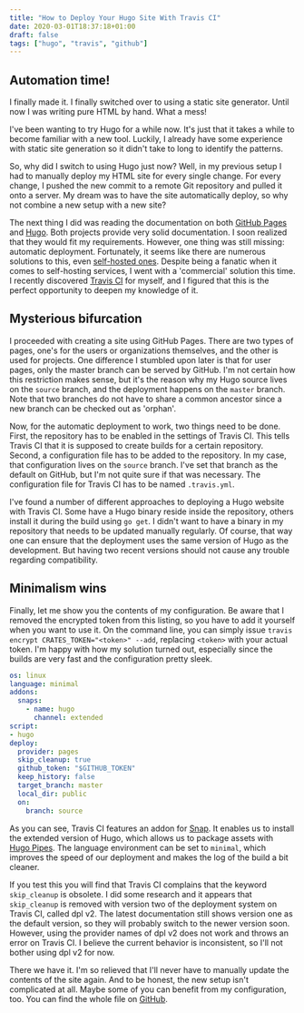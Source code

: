 ```yaml
---
title: "How to Deploy Your Hugo Site With Travis CI"
date: 2020-03-01T18:37:18+01:00
draft: false
tags: ["hugo", "travis", "github"]
---
```


## Automation time!

I finally made it.
I finally switched over to using a static site generator.
Until now I was writing pure HTML by hand.
What a mess!

I've been wanting to try Hugo for a while now.
It's just that it takes a while to become familiar with a new tool.
Luckily, I already have some experience with static site generation so it didn't take to long to identify the patterns.

So, why did I switch to using Hugo just now?
Well, in my previous setup I had to manually deploy my HTML site for every single change.
For every change, I pushed the new commit to a remote Git repository and pulled it onto a server.
My dream was to have the site automatically deploy, so why not combine a new setup with a new site?

The next thing I did was reading the documentation on both [GitHub Pages](https://pages.github.com/) and [Hugo](https://gohugo.io/).
Both projects provide very solid documentation.
I soon realized that they would fit my requirements.
However, one thing was still missing: automatic deployment.
Fortunately, it seems like there are numerous solutions to this, even [self-hosted ones](https://drone.io/).
Despite being a fanatic when it comes to self-hosting services, I went with a 'commercial' solution this time.
I recently discovered [Travis CI](https://travis-ci.org/) for myself, and I figured that this is the perfect opportunity to deepen my knowledge of it.

## Mysterious bifurcation

I proceeded with creating a site using GitHub Pages.
There are two types of pages, one's for the users or organizations themselves, and the other is used for projects.
One difference I stumbled upon later is that for user pages, only the master branch can be served by GitHub.
I'm not certain how this restriction makes sense, but it's the reason why my Hugo source lives on the `source` branch, and the deployment happens on the `master` branch.
Note that two branches do not have to share a common ancestor since a new branch can be checked out as 'orphan'.

Now, for the automatic deployment to work, two things need to be done.
First, the repository has to be enabled in the settings of Travis CI.
This tells Travis CI that it is supposed to create builds for a certain repository.
Second, a configuration file has to be added to the repository.
In my case, that configuration lives on the `source` branch.
I've set that branch as the default on GitHub, but I'm not quite sure if that was necessary.
The configuration file for Travis CI has to be named `.travis.yml`.

I've found a number of different approaches to deploying a Hugo website with Travis CI.
Some have a Hugo binary reside inside the repository, others install it during the build using `go get`.
I didn't want to have a binary in my repository that needs to be updated manually regularly.
Of course, that way one can ensure that the deployment uses the same version of Hugo as the development.
But having two recent versions should not cause any trouble regarding compatibility.

## Minimalism wins

Finally, let me show you the contents of my configuration.
Be aware that I removed the encrypted token from this listing, so you have to add it yourself when you want to use it.
On the command line, you can simply issue `travis encrypt CRATES_TOKEN="<token>" --add`, replacing `<token>` with your actual token.
I'm happy with how my solution turned out, especially since the builds are very fast and the configuration pretty sleek.

```yaml
os: linux
language: minimal
addons:
  snaps:
    - name: hugo
      channel: extended
script:
- hugo
deploy:
  provider: pages
  skip_cleanup: true
  github_token: "$GITHUB_TOKEN"
  keep_history: false
  target_branch: master
  local_dir: public
  on:
    branch: source
```

As you can see, Travis CI features an addon for [Snap](https://snapcraft.io/).
It enables us to install the extended version of Hugo, which allows us to package assets with [Hugo Pipes](https://gohugo.io/hugo-pipes/).
The language environment can be set to `minimal`, which improves the speed of our deployment and makes the log of the build a bit cleaner.

If you test this you will find that Travis CI complains that the keyword `skip_cleanup` is obsolete.
I did some research and it appears that `skip_cleanup` is removed with version two of the deployment system on Travis CI, called dpl v2.
The latest documentation still shows version one as the default version, so they will probably switch to the newer version soon.
However, using the provider names of dpl v2 does not work and throws an error on Travis CI.
I believe the current behavior is inconsistent, so I'll not bother using dpl v2 for now.

There we have it.
I'm so relieved that I'll never have to manually update the contents of the site again.
And to be honest, the new setup isn't complicated at all.
Maybe some of you can benefit from my configuration, too.
You can find the whole file on [GitHub](https://github.com/eikendev/eikendev.github.io/blob/source/.travis.yml).
